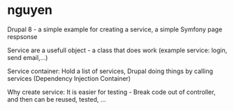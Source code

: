 # nguyen
Drupal 8 - a simple example for creating a service, a simple Symfony page respsonse

Service are a usefull object - a class that does work (example service: login, send email,...)

Service container: Hold a list of services, Drupal doing things by calling services (Dependency Injection Container)

Why create service: It is easier for testing - Break code out of controller, and then can be reused, tested, ...
